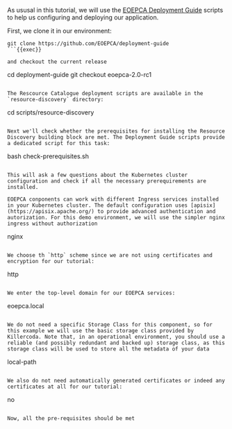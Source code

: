 As ususal in this tutorial, we will use the [EOEPCA Deployment Guide](https://eoepca.readthedocs.io/projects/deploy/en/latest/) scripts to help us configuring and deploying our application. 

First, we clone it in our environment:
```
git clone https://github.com/EOEPCA/deployment-guide
```{{exec}}

and checkout the current release

```
cd deployment-guide
git checkout eoepca-2.0-rc1
```{{exec}}

The Rescource Catalogue deployment scripts are available in the `resource-discovery` directory:
```
cd scripts/resource-discovery
```{{exec}}

Next we'll check whether the prerequisites for installing the Resource Discovery building block are met. The Deployment Guide scripts provide a dedicated script for this task:
```
bash check-prerequisites.sh
```{{exec}}

This will ask a few questions about the Kubernetes cluster configuration and check if all the necessary prerequirements are installed. 

EOEPCA conponents can work with different Ingress services installed in your Kubernetes cluster. The default configuration uses [apisix](https://apisix.apache.org/) to provide advanced authentication and autorization. For this demo environment, we will use the simpler nginx ingress without authorization

```
nginx
```{{exec}}

We choose th `http` scheme since we are not using certificates and encryption for our tutorial:
```
http
```{{exec}}

We enter the top-level domain for our EOEPCA services:
```
eoepca.local
```{{exec}}

We do not need a specific Storage Class for this component, so for this example we will use the basic storage class provided by Killercoda. Note that, in an operational environment, you should use a reliable (and possibly redundant and backed up) storage class, as this storage class will be used to store all the metadata of your data

```
local-path
```{{exec}}

We also do not need automatically generated certificates or indeed any certificates at all for our tutorial:
```
no
```{{exec}}

Now, all the pre-requisites should be met
